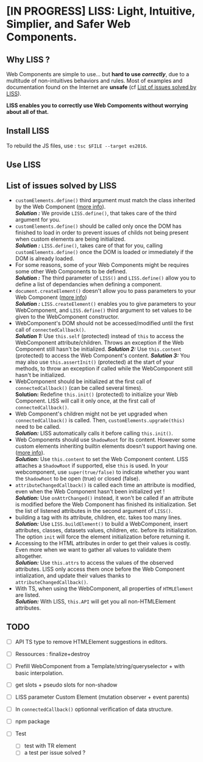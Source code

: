 # **[IN PROGRESS]** LISS: Light, Intuitive, Simplier, and Safer Web Components.

## Why LISS ?

Web Components are simple to use... but **hard to use *correctly***, due to a multitude of non-intuitives behaviors and rules. Most of examples and documentation found on the Internet are **unsafe** (cf [List of issues solved by LISS](#list-of-issues-solved-by-liss)).

**LISS enables you to correctly use Web Compoments without worrying about all of that.**

## Install LISS

To rebuild the JS files, use : `tsc $FILE --target es2016`.

## Use LISS

## List of issues solved by LISS

- `customElements.define()` third argument must match the class inherited by the Web Component ([more info](https://developer.mozilla.org/en-US/docs/Web/API/CustomElementRegistry/define)).<br/>
***Solution :*** We provide `LISS.define()`, that takes care of the third argument for you.
- `customElements.define()` should be called only once the DOM has finished to load in order to prevent issues of childs not being present when custom elements are being initialized.<br/>
***Solution :*** `LISS.define()`, takes care of that for you, calling `customElements.define()` once the DOM is loaded or immediately if the DOM is already loaded.
- For some reasons, some of your Web Components might be requires some other Web Components to be defined.<br/>
***Solution :*** The third parameter of `LISS()` and `LISS.define()` allow you to define a list of dependancies when defining a component.
- `document.createElement()` doesn't allow you to pass parameters to your Web Component ([more info](https://github.com/WICG/webcomponents/issues/605))<br/>
***Solution :*** `LISS.createElement()` enables you to give parameters to your WebComponent, and `LISS.define()` third argument to set values to be given to the WebComponent constructor.
- WebComponent's DOM should not be accessed/modified until the first call of `connectedCallback()`.<br/>
***Solution 1:*** Use `this.self` (protected) instead of `this` to access the WebComponent attribute/children. Throws an exception if the Web Component still hasn't be initialized.
***Solution 2:*** Use `this.content` (protected) to access the Web Component's content. 
***Solution 3:*** You may also use `this.assertInit()` (protected) at the start of your methods, to throw an exception if called while the WebComponent still hasn't be initialized.
- WebComponent should be initialized at the first call of `connectedCallback()` (can be called several times).<br/>
**Solution:**
Redefine `this.init()` (protected) to initialize your Web Component. LISS will call it only once, at the first call of `connectedCallback()`.
- Web Component's children might not be yet upgraded when `connectedCallback()` is called. Then, `customElements.upgrade(this)` need to be called.<br/>
***Solution:*** LISS automatically calls it before calling `this.init()`.
- Web Components should use `ShadowRoot` for its content. However some custom elements inheriting builtin elements doesn't support having one. ([more info](https://developer.mozilla.org/en-US/docs/Web/API/Element/attachShadow)).<br/>
***Solution:*** Use `this.content` to set the Web Component content. LISS attaches a `ShadowRoot` if supported, else `this` is used. In your webcomponent, use `super(true/false)` to indicate whether you want the `ShadowRoot` to be open (true) or closed (false).
- `attributeChangedCallback()` is called each time an attribute is modified, even when the Web Component hasn't been initialized yet !<br/>
***Solution:*** Use `onAttrChanged()` instead, it won't be called if an attribute is modified before the Web Component has finished its initialization. Set the list of listened attributes in the second argument of `LISS()`.
- building a tag with its attribute, children, etc. takes too many lines.<br/>
***Solution:*** Use `LISS.buildElement()` to build a WebComponent, insert attributes, classes, datasets values, children, etc. before its initialization. The option `init` will force the element initialization before returning it.
- Accessing to the HTML attributes in order to get their values is costly. Even more when we want to gather all values to validate them altogether.<br/>
***Solution:*** Use `this.attrs` to access the values of the observed attributes. LISS only access them once before the Web Component intialization, and update their values thanks to `attributeChangedCallback()`.
- With TS, when using the WebComponent, all properties of `HTMLElement` are listed.<br/>
***Solution:*** With LISS, `this.API` will get you all non-HTMLElement attributes.

## TODO

- [ ] API TS type to remove HTMLElement suggestions in editors.

- [ ] Ressources : finalize+destroy
- [ ] Prefill WebComponent from a Template/string/queryselector + with basic interpolation.

- [ ] get slots + pseudo slots for non-shadow
- [ ] LISS parameter Custom Element (mutation observer + event parents)

- [ ] In `connectedCallback()` optionnal verification of data structure.

- [ ] npm package
- [ ] Test
  - [ ] test with TR element
  - [ ] a test per issue solved ?